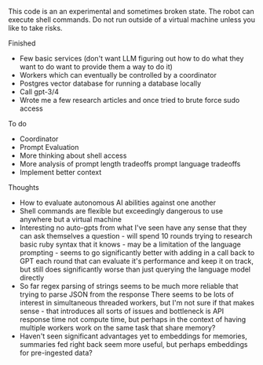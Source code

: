 This code is an an experimental and sometimes broken state.
The robot can execute shell commands.
Do not run outside of a virtual machine unless you like to take risks.

Finished

* Few basic services (don't want LLM figuring out how to do what they want to do want to provide them a way to do it)
* Workers which can eventually be controlled by a coordinator
* Postgres vector database for running a database locally
* Call gpt-3/4
* Wrote me a few research articles and once tried to brute force sudo access

To do

* Coordinator
* Prompt Evaluation
* More thinking about shell access
* More analysis of prompt length tradeoffs prompt language tradeoffs
* Implement better context

Thoughts

- How to evaluate autonomous AI abilities against one another
- Shell commands are flexible but exceedingly dangerous to use anywhere but a virtual machine
- Interesting no auto-gpts from what I've seen have any sense that they can ask themselves a question - will spend 10 rounds trying to research basic ruby syntax that it knows - may be a limitation of the language prompting - seems to go significantly better with adding in a call back to GPT each round that can evaluate it's performance and keep it on track, but still does significantly worse than just querying the language model directly
- So far regex parsing of strings seems to be much more reliable that trying to parse JSON from the response
There seems to be lots of interest in simultaneous threaded workers, but I'm not sure if that makes sense - that introduces all sorts of issues and bottleneck is API response time not compute time, but perhaps in the context of having multiple workers work on the same task that share memory?
- Haven't seen significant advantages yet to embeddings for memories, summaries fed right back seem more useful, but perhaps embeddings for pre-ingested data?
